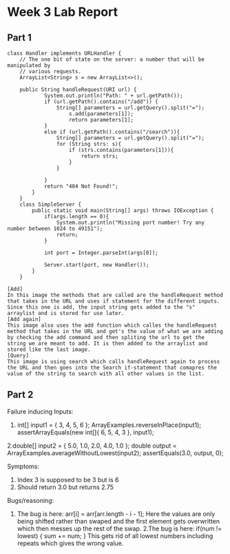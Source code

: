 # Week 3 Lab Report 
## Part 1
```
class Handler implements URLHandler {
    // The one bit of state on the server: a number that will be manipulated by
    // various requests.
    ArrayList<String> s = new ArrayList<>();

    public String handleRequest(URI url) {
            System.out.println("Path: " + url.getPath());
            if (url.getPath().contains("/add")) {
                String[] parameters = url.getQuery().split("=");
                    s.add(parameters[1]);
                    return parameters[1];
            }
            else if (url.getPath().contains("/search")){
                String[] parameters = url.getQuery().split("=");
                for (String strs: s){
                    if (strs.contains(parameters[1])){
                        return strs;
                    }
                }

            }
            return "404 Not Found!";
        }
    }
    class SimpleServer {
        public static void main(String[] args) throws IOException {
            if(args.length == 0){
                System.out.println("Missing port number! Try any number between 1024 to 49151");
                return;
            }
    
            int port = Integer.parseInt(args[0]);
    
            Server.start(port, new Handler());
        }
    }
 ```
    [Add] 
    In this image the methods that are called are the handleRequest method that takes in the URL and uses if statement for the different inputs. Since this one is add, the input string gets added to the "s" arraylist and is stored for use later. 
    [Add again]
    This image also uses the add function which calles the handleRequest method that takes in the URL and get's the value of what we are adding by checking the add command and then spliting the url to get the string we are meant to add. It is then added to the arraylist and stored like the last image.
    [Query]
    This image is using search which calls handleRequest again to process the URL and then goes into the Search if-statement that comapres the value of the string to search with all other values in the list.
   >
   ## Part 2
   Failure inducing Inputs:
   1. int[] input1 = { 3, 4, 5, 6 };
ArrayExamples.reverseInPlace(input1);
assertArrayEquals(new int[]{ 6, 5, 4, 3 }, input1);

2.double[] input2 = { 5.0, 1.0, 2.0, 4.0, 1.0 };
    double output = ArrayExamples.averageWithoutLowest(input2);
    assertEquals(3.0, output, 0);


Symptoms:
1. Index 3 is supposed to be 3 but is 6
2. Should return 3.0 but returns 2.75


Bugs/reasoning:
1. The bug is here: arr[i] = arr[arr.length - i - 1];
Here the values are only being shifted rather than swaped and the first element gets overwritten which then messes up the rest of the swap. 
2.The bug is here: if(num != lowest) { sum += num; }
This gets rid of all lowest numbers including repeats which gives the wrong value. 


    
  
    
